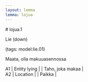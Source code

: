 ```yaml
---
layout: lemma
lemma: lojua
---
```


<div class="sense">
# <span class="sensename">lojua.1</span>

<span class="description">Lie (down)</span>

(tags: model:lie.01)

<span class="description">Maata, olla makuuasennossa</span>

A1 | Entity lying |   | Taho, joka makaa |  
A2 | Location |   | Paikka |  

</div>

